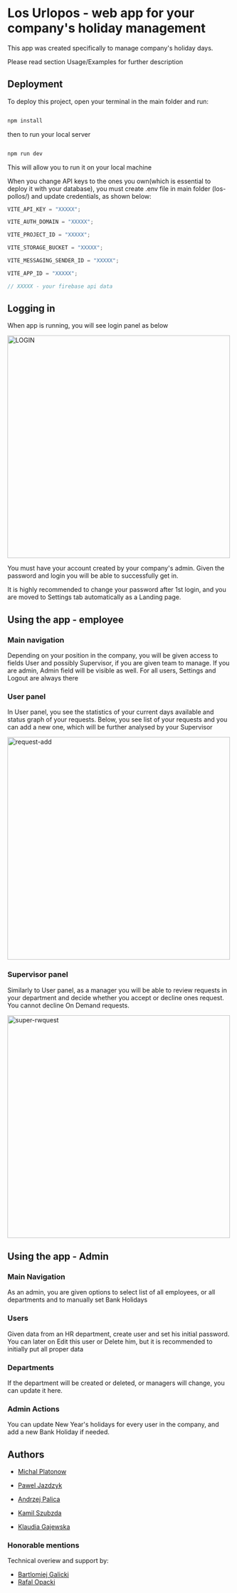 # Los Urlopos - web app for your company's holiday management

This app was created specifically to manage company's holiday days.

Please read section Usage/Examples for further description

## Deployment

To deploy this project, open your terminal in the main folder and run:

```bash

npm install

```

then to run your local server

```bash

npm run dev

```

This will allow you to run it on your local machine

When you change API keys to the ones you own(which is essential to deploy it with your database), you must create .env file in main folder (los-pollos/) and update credentials, as shown below:

```javascript
VITE_API_KEY = "XXXXX";

VITE_AUTH_DOMAIN = "XXXXX";

VITE_PROJECT_ID = "XXXXX";

VITE_STORAGE_BUCKET = "XXXXX";

VITE_MESSAGING_SENDER_ID = "XXXXX";

VITE_APP_ID = "XXXXX";

// XXXXX - your firebase api data
```

## Logging in

When app is running, you will see login panel as below

<img src="https://i.ibb.co/yp3TpGk/LOGIN.png" width=500px alt="LOGIN" border="0">

You must have your account created by your company's admin.
Given the password and login you will be able to successfully get in.

It is highly recommended to change your password after 1st login, and you are moved to Settings tab automatically as a Landing page.

## Using the app - employee

### Main navigation

Depending on your position in the company, you will be given access to fields User and possibly Supervisor, if you are given team to manage. If you are admin, Admin field will be visible as well. For all users, Settings and Logout are always there

### User panel

In User panel, you see the statistics of your current days available and status graph of your requests.
Below, you see list of your requests and you can add a new one, which will be further analysed by your Supervisor

<img src="https://i.ibb.co/xG5hh1N/request-add.gif" width=500px alt="request-add" border="0">
  
  ### Supervisor panel
  Similarly to User panel, as a manager you will be able to review requests in your department and decide whether you accept or decline ones request. You cannot decline On Demand requests.
  
<img src="https://i.ibb.co/VvxprKW/super-rwquest.gif" width=500px alt="super-rwquest" border="0">
  
  ## Using the app - Admin

### Main Navigation

As an admin, you are given options to select list of all employees, or all departments and to manually set Bank Holidays

### Users

Given data from an HR department, create user and set his initial password. You can later on Edit this user or Delete him, but it is recommended to initially put all proper data

### Departments

If the department will be created or deleted, or managers will change, you can update it here.

### Admin Actions

You can update New Year's holidays for every user in the company, and add a new Bank Holiday if needed.

## Authors

- [Michal Platonow](https://www.github.com/platek92)

- [Pawel Jazdzyk](https://github.com/PawelJazdzyk)

- [Andrzej Palica](https://github.com/andrzejpalica)

- [Kamil Szubzda](https://github.com/kasz91)

- [Klaudia Gajewska](https://github.com/gajewskaklaudia99)

### Honorable mentions

Technical overiew and support by:

- [Bartlomiej Galicki](https://github.com/bartgalicki)
- [Rafal Opacki](https://github.com/RafalOpacki)
